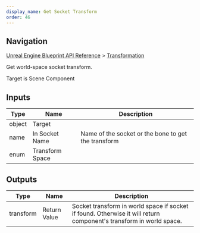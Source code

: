 ```yaml
---
display_name: Get Socket Transform
order: 46
---
```

## Navigation

[Unreal Engine Blueprint API Reference](https://dev.epicgames.com/documentation/en-us/unreal-engine/BlueprintAPI) > [Transformation](https://dev.epicgames.com/documentation/en-us/unreal-engine/BlueprintAPI/Transformation)

Get world-space socket transform.

Target is Scene Component

## Inputs

| Type | Name | Description |
| --- | --- | --- |
| object | Target |  |
| name | In Socket Name | Name of the socket or the bone to get the transform |
| enum | Transform Space |  |

## Outputs

| Type | Name | Description |
| --- | --- | --- |
| transform | Return Value | Socket transform in world space if socket if found. Otherwise it will return component's transform in world space. |
